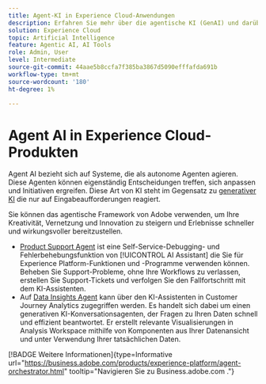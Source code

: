 ```yaml
---
title: Agent-KI in Experience Cloud-Anwendungen
description: Erfahren Sie mehr über die agentische KI (GenAI) und darüber, wie Experience Cloud-Programme das agentische Framework von Adobe verwenden.
solution: Experience Cloud
topic: Artificial Intelligence
feature: Agentic AI, AI Tools
role: Admin, User
level: Intermediate
source-git-commit: 44aae5b8ccfa7f385ba3867d5090efffafda691b
workflow-type: tm+mt
source-wordcount: '180'
ht-degree: 1%

---
```


# Agent AI in Experience Cloud-Produkten

Agent AI bezieht sich auf Systeme, die als autonome Agenten agieren. Diese Agenten können eigenständig Entscheidungen treffen, sich anpassen und Initiativen ergreifen. Diese Art von KI steht im Gegensatz zu [generativer KI](generative-ai.md) die nur auf Eingabeaufforderungen reagiert.

Sie können das agentische Framework von Adobe verwenden, um Ihre Kreativität, Vernetzung und Innovation zu steigern und Erlebnisse schneller und wirkungsvoller bereitzustellen.

* [Product Support Agent](https://experienceleague.adobe.com/en/docs/experience-platform/ai-assistant/new-features/customer-support) ist eine Self-Service-Debugging- und Fehlerbehebungsfunktion von [!UICONTROL AI Assistant] die Sie für Experience Platform-Funktionen und -Programme verwenden können. Beheben Sie Support-Probleme, ohne Ihre Workflows zu verlassen, erstellen Sie Support-Tickets und verfolgen Sie den Fallfortschritt mit dem KI-Assistenten.
* Auf [Data Insights Agent](https://experienceleague.adobe.com/en/docs/analytics-platform/using/cja-overview/cja-b2c-overview/data-analysis-ai) kann über den KI-Assistenten in Customer Journey Analytics zugegriffen werden. Es handelt sich dabei um einen generativen KI-Konversationsagenten, der Fragen zu Ihren Daten schnell und effizient beantwortet. Er erstellt relevante Visualisierungen in Analysis Workspace mithilfe von Komponenten aus Ihrer Datenansicht und unter Verwendung Ihrer tatsächlichen Daten.

[!BADGE Weitere Informationen]{type=Informative url="https://business.adobe.com/products/experience-platform/agent-orchestrator.html" tooltip="Navigieren Sie zu Business.adobe.com ."}


